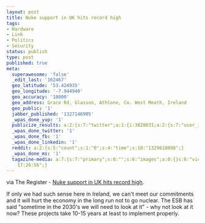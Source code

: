 ```yaml
---
layout: post
title: Nuke support in UK hits record high
tags:
- Hardware
- Link
- Politics
- Security
status: publish
type: post
published: true
meta:
  superawesome: 'false'
  _edit_last: '162467'
  geo_latitude: '53.424935'
  geo_longitude: '-7.944940'
  geo_accuracy: '18000'
  geo_address: Grace Rd, Glasson, Athlone, Co. West Meath, Ireland
  geo_public: '1'
  jabber_published: '1327146905'
  _wpas_done_yup: '1'
  publicize_results: a:2:{s:7:"twitter";a:1:{i:3828031;a:2:{s:7:"user_id";s:11:"dueyfinster";s:7:"post_id";s:18:"160691895222284288";}}s:2:"fb";a:1:{i:100002981970010;a:2:{s:7:"user_id";s:15:"100002981970010";s:7:"post_id";s:15:"163536310422434";}}}
  _wpas_done_twitter: '1'
  _wpas_done_fb: '1'
  _wpas_done_linkedin: '1'
  reddit: a:2:{s:5:"count";s:1:"0";s:4:"time";s:10:"1329618898";}
  _wpas_done_ms: '1'
  tagazine-media: a:7:{s:7:"primary";s:0:"";s:6:"images";a:0:{}s:6:"videos";a:0:{}s:11:"image_count";s:1:"0";s:6:"author";s:6:"162467";s:7:"blog_id";s:6:"161843";s:9:"mod_stamp";s:19:"2012-01-22
    17:26:56";}
---
```

via The Register - <a href="http://go.theregister.com/feed/www.theregister.co.uk/2012/01/19/uk_nuclear_yesplease/">Nuke support in UK hits record high</a>.

If only we had such sense here in Ireland, we can't meet our commitments and it will hurt the economy in the long run not to go nuclear. The ESB has said "sometime in the 2030's we will need to look at it" - why not look at it now? These projects take 10-15 years at least to implement properly.
